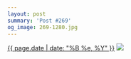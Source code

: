 ```yaml
---
layout: post
summary: 'Post #269'
og_image: 269-1280.jpg
---
```


<p>
  <time><a href="/269">{{ page.date | date: "%B %e, %Y" }}</a></time>
  <a href="/269"><img src="{{ site.assets_url }}/269-640.jpg" srcset="{{ site.assets_url }}/269-1280.jpg 1280w, {{ site.assets_url }}/269-960.jpg 960w, {{ site.assets_url }}/269-640.jpg 640w, {{ site.assets_url }}/269-320.jpg 320w" sizes="(min-width: 700px) 50vw, calc(100vw - 2rem)" /></a>
</p>

